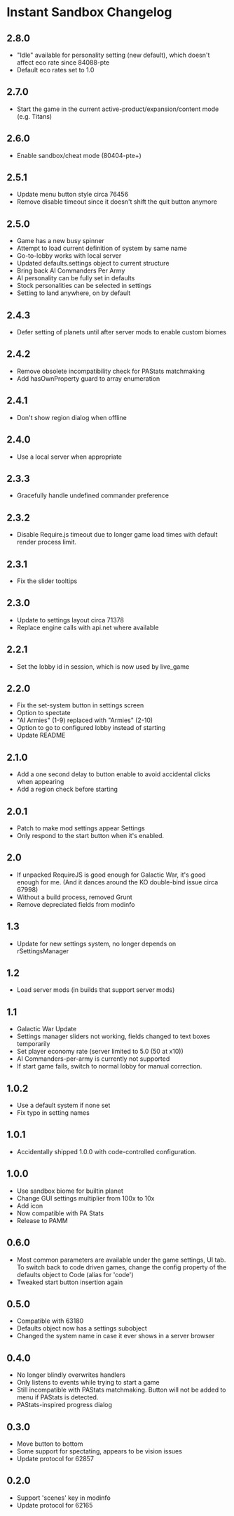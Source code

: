 # Instant Sandbox Changelog

## 2.8.0

- "Idle" available for personality setting (new default), which doesn't affect eco rate since 84088-pte
- Default eco rates set to 1.0

## 2.7.0

- Start the game in the current active-product/expansion/content mode (e.g. Titans)

## 2.6.0

- Enable sandbox/cheat mode (80404-pte+)

## 2.5.1

- Update menu button style circa 76456
- Remove disable timeout since it doesn't shift the quit button anymore

## 2.5.0

- Game has a new busy spinner
- Attempt to load current definition of system by same name
- Go-to-lobby works with local server
- Updated defaults.settings object to current structure
- Bring back AI Commanders Per Army
- AI personality can be fully set in defaults
- Stock personalities can be selected in settings
- Setting to land anywhere, on by default

## 2.4.3

- Defer setting of planets until after server mods to enable custom biomes

## 2.4.2

- Remove obsolete incompatibility check for PAStats matchmaking
- Add hasOwnProperty guard to array enumeration

## 2.4.1

- Don't show region dialog when offline

## 2.4.0

- Use a local server when appropriate

## 2.3.3

- Gracefully handle undefined commander preference

## 2.3.2

- Disable Require.js timeout due to longer game load times with default render process limit.

## 2.3.1

- Fix the slider tooltips

## 2.3.0

- Update to settings layout circa 71378
- Replace engine calls with api.net where available

## 2.2.1

- Set the lobby id in session, which is now used by live_game

## 2.2.0

- Fix the set-system button in settings screen
- Option to spectate
- "AI Armies" (1-9) replaced with "Armies" (2-10)
- Option to go to configured lobby instead of starting
- Update README

## 2.1.0

- Add a one second delay to button enable to avoid accidental clicks when appearing
- Add a region check before starting

## 2.0.1

- Patch to make mod settings appear Settings
- Only respond to the start button when it's enabled.

## 2.0

- If unpacked RequireJS is good enough for Galactic War, it's good enough for me. (And it dances around the KO double-bind issue circa 67998)
- Without a build process, removed Grunt
- Remove depreciated fields from modinfo

## 1.3

- Update for new settings system, no longer depends on rSettingsManager

## 1.2

- Load server mods (in builds that support server mods)

## 1.1

- Galactic War Update
- Settings manager sliders not working, fields changed to text boxes temporarily
- Set player economy rate (server limited to 5.0 (50 at x10))
- AI Commanders-per-army is currently not supported
- If start game fails, switch to normal lobby for manual correction.

## 1.0.2

- Use a default system if none set
- Fix typo in setting names

## 1.0.1

- Accidentally shipped 1.0.0 with code-controlled configuration.

## 1.0.0

- Use sandbox biome for builtin planet
- Change GUI settings multiplier from 100x to 10x
- Add icon
- Now compatible with PA Stats
- Release to PAMM

## 0.6.0

- Most common parameters are available under the game settings, UI tab.  To switch back to code driven games, change the config property of the defaults object to Code (alias for 'code')
- Tweaked start button insertion again

## 0.5.0

- Compatible with 63180
- Defaults object now has a settings subobject
- Changed the system name in case it ever shows in a server browser

## 0.4.0

- No longer blindly overwrites handlers
- Only listens to events while trying to start a game
- Still incompatible with PAStats matchmaking.  Button will not be added to menu if PAStats is detected.
- PAStats-inspired progress dialog

## 0.3.0

- Move button to bottom
- Some support for spectating, appears to be vision issues
- Update protocol for 62857

## 0.2.0

- Support 'scenes' key in modinfo
- Update protocol for 62165
